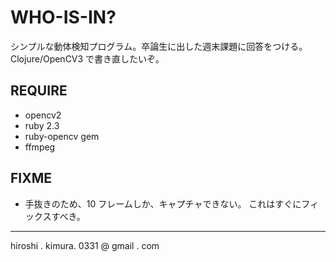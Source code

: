 # WHO-IS-IN?

シンプルな動体検知プログラム。卒論生に出した週末課題に回答をつける。
Clojure/OpenCV3 で書き直したいぞ。

## REQUIRE

* opencv2
* ruby 2.3
* ruby-opencv gem
* ffmpeg

## FIXME

* 手抜きのため、10 フレームしか、キャプチャできない。
  これはすぐにフィックスすべき。

---
hiroshi . kimura. 0331 @ gmail . com
